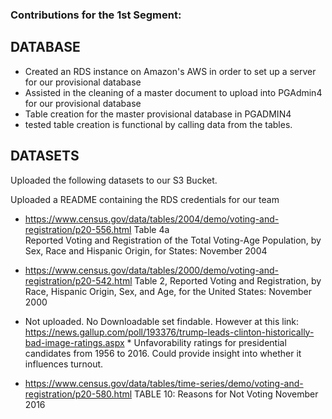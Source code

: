 ### Contributions for the 1st Segment:
## DATABASE
- Created an RDS instance on Amazon's AWS  in order to set up a server for our provisional database
- Assisted in the cleaning of a master document to upload into PGAdmin4 for our provisional database
- Table creation for the master provisional database in PGADMIN4
- tested table creation is functional by calling data from the tables.

## DATASETS
Uploaded the following datasets to our S3 Bucket.

Uploaded a README containing the RDS credentials for our team

- https://www.census.gov/data/tables/2004/demo/voting-and-registration/p20-556.html Table 4a  
Reported Voting and Registration of the Total Voting-Age Population, by Sex, Race and Hispanic Origin, for States: November 2004

- https://www.census.gov/data/tables/2000/demo/voting-and-registration/p20-542.html Table 2, Reported Voting and Registration, by Race, Hispanic Origin, Sex, and Age, for the United States: November 2000  

- Not uploaded. No Downloadable set findable. However at this link: https://news.gallup.com/poll/193376/trump-leads-clinton-historically-bad-image-ratings.aspx * Unfavorability ratings for presidential candidates from 1956 to 2016. Could provide insight into whether it influences turnout.

- https://www.census.gov/data/tables/time-series/demo/voting-and-registration/p20-580.html TABLE 10: Reasons for Not Voting November 2016